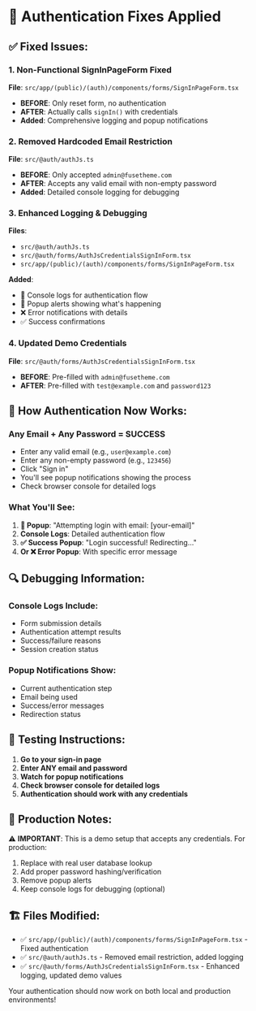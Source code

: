 # 🔧 Authentication Fixes Applied

## ✅ **Fixed Issues:**

### 1. **Non-Functional SignInPageForm Fixed**
**File**: `src/app/(public)/(auth)/components/forms/SignInPageForm.tsx`
- **BEFORE**: Only reset form, no authentication
- **AFTER**: Actually calls `signIn()` with credentials
- **Added**: Comprehensive logging and popup notifications

### 2. **Removed Hardcoded Email Restriction**
**File**: `src/@auth/authJs.ts`
- **BEFORE**: Only accepted `admin@fusetheme.com`
- **AFTER**: Accepts any valid email with non-empty password
- **Added**: Detailed console logging for debugging

### 3. **Enhanced Logging & Debugging**
**Files**: 
- `src/@auth/authJs.ts`
- `src/@auth/forms/AuthJsCredentialsSignInForm.tsx`
- `src/app/(public)/(auth)/components/forms/SignInPageForm.tsx`

**Added**:
- 🔐 Console logs for authentication flow
- 🔄 Popup alerts showing what's happening
- ❌ Error notifications with details
- ✅ Success confirmations

### 4. **Updated Demo Credentials**
**File**: `src/@auth/forms/AuthJsCredentialsSignInForm.tsx`
- **BEFORE**: Pre-filled with `admin@fusetheme.com`
- **AFTER**: Pre-filled with `test@example.com` and `password123`

## 🎯 **How Authentication Now Works:**

### **Any Email + Any Password = SUCCESS**
- Enter any valid email (e.g., `user@example.com`)
- Enter any non-empty password (e.g., `123456`)
- Click "Sign in"
- You'll see popup notifications showing the process
- Check browser console for detailed logs

### **What You'll See:**

1. **🔄 Popup**: "Attempting login with email: [your-email]"
2. **Console Logs**: Detailed authentication flow
3. **✅ Success Popup**: "Login successful! Redirecting..."
4. **Or ❌ Error Popup**: With specific error message

## 🔍 **Debugging Information:**

### **Console Logs Include:**
- Form submission details
- Authentication attempt results
- Success/failure reasons
- Session creation status

### **Popup Notifications Show:**
- Current authentication step
- Email being used
- Success/error messages
- Redirection status

## 🚀 **Testing Instructions:**

1. **Go to your sign-in page**
2. **Enter ANY email and password**
3. **Watch for popup notifications**
4. **Check browser console for detailed logs**
5. **Authentication should work with any credentials**

## 📝 **Production Notes:**

⚠️ **IMPORTANT**: This is a demo setup that accepts any credentials. For production:
1. Replace with real user database lookup
2. Add proper password hashing/verification
3. Remove popup alerts
4. Keep console logs for debugging (optional)

## 🏗️ **Files Modified:**

- ✅ `src/app/(public)/(auth)/components/forms/SignInPageForm.tsx` - Fixed authentication
- ✅ `src/@auth/authJs.ts` - Removed email restriction, added logging
- ✅ `src/@auth/forms/AuthJsCredentialsSignInForm.tsx` - Enhanced logging, updated demo values

Your authentication should now work on both local and production environments!